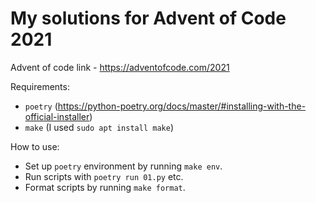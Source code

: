 # My solutions for Advent of Code 2021

Advent of code link - https://adventofcode.com/2021

Requirements:
* `poetry` (https://python-poetry.org/docs/master/#installing-with-the-official-installer)
* `make` (I used `sudo apt install make`)

How to use:
* Set up `poetry` environment by running `make env`.
* Run scripts with `poetry run 01.py` etc.
* Format scripts by running `make format`.

